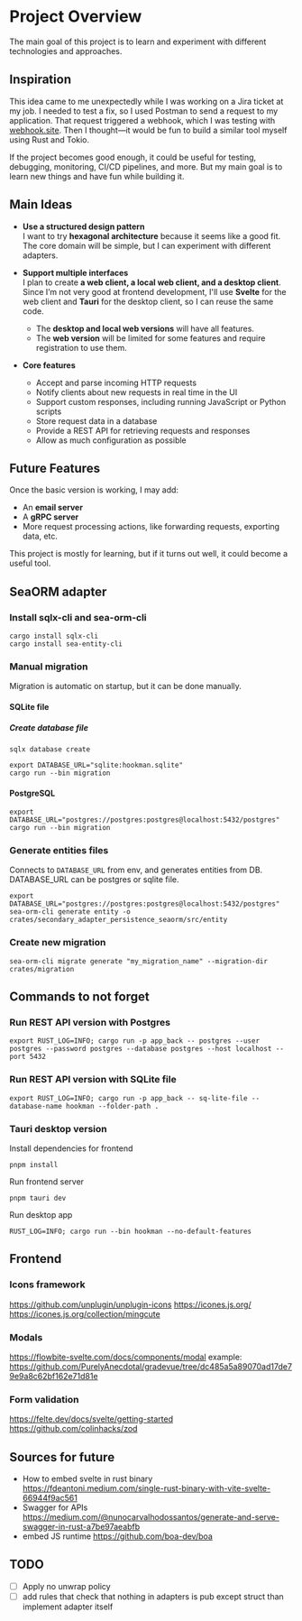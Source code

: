 # Project Overview

The main goal of this project is to learn and experiment with different technologies and approaches.

## Inspiration

This idea came to me unexpectedly while I was working on a Jira ticket at my job. I needed to test a fix, so I used
Postman to send a request to my application. That request triggered a webhook, which I was testing
with [webhook.site](https://webhook.site). Then I thought—it would be fun to build a similar tool myself using Rust and
Tokio.

If the project becomes good enough, it could be useful for testing, debugging, monitoring, CI/CD pipelines, and more.
But my main goal is to learn new things and have fun while building it.

## Main Ideas

- **Use a structured design pattern**  
  I want to try **hexagonal architecture** because it seems like a good fit. The core domain will be simple, but I can
  experiment with different adapters.

- **Support multiple interfaces**  
  I plan to create **a web client, a local web client, and a desktop client**. Since I’m not very good at frontend
  development, I'll use **Svelte** for the web client and **Tauri** for the desktop client, so I can reuse the same
  code.
    - The **desktop and local web versions** will have all features.
    - The **web version** will be limited for some features and require registration to use them.

- **Core features**
    - Accept and parse incoming HTTP requests
    - Notify clients about new requests in real time in the UI
    - Support custom responses, including running JavaScript or Python scripts
    - Store request data in a database
    - Provide a REST API for retrieving requests and responses
    - Allow as much configuration as possible

## Future Features

Once the basic version is working, I may add:

- An **email server**
- A **gRPC server**
- More request processing actions, like forwarding requests, exporting data, etc.

This project is mostly for learning, but if it turns out well, it could become a useful tool.

## SeaORM adapter

### Install sqlx-cli and sea-orm-cli

```shell
cargo install sqlx-cli
cargo install sea-entity-cli
```

### Manual migration

Migration is automatic on startup, but it can be done manually.

#### SQLite file

##### Create database file
```shell
sqlx database create
```

```shell
export DATABASE_URL="sqlite:hookman.sqlite"
cargo run --bin migration
```

#### PostgreSQL

```shell
export DATABASE_URL="postgres://postgres:postgres@localhost:5432/postgres"
cargo run --bin migration
```

### Generate entities files

Connects to `DATABASE_URL` from env, and generates entities from DB. DATABASE_URL can be postgres or sqlite file.

```shell
export DATABASE_URL="postgres://postgres:postgres@localhost:5432/postgres"
sea-orm-cli generate entity -o crates/secondary_adapter_persistence_seaorm/src/entity
```

### Create new migration

```shell
sea-orm-cli migrate generate "my_migration_name" --migration-dir crates/migration 
```

## Commands to not forget

### Run REST API version with Postgres

```shell
export RUST_LOG=INFO; cargo run -p app_back -- postgres --user postgres --password postgres --database postgres --host localhost --port 5432
```

### Run REST API version with SQLite file

```shell
export RUST_LOG=INFO; cargo run -p app_back -- sq-lite-file --database-name hookman --folder-path .
```

### Tauri desktop version

Install dependencies for frontend

```shell
pnpm install
```

Run frontend server

```shell
pnpm tauri dev
```

Run desktop app

```shell
RUST_LOG=INFO; cargo run --bin hookman --no-default-features
```

## Frontend
### Icons framework
https://github.com/unplugin/unplugin-icons
https://icones.js.org/
https://icones.js.org/collection/mingcute

### Modals
https://flowbite-svelte.com/docs/components/modal
example:
https://github.com/PurelyAnecdotal/gradevue/tree/dc485a5a89070ad17de79e9a8c62bf162e71d81e

### Form validation
https://felte.dev/docs/svelte/getting-started
https://github.com/colinhacks/zod

## Sources for future

- How to embed svelte in rust binary https://fdeantoni.medium.com/single-rust-binary-with-vite-svelte-66944f9ac561
- Swagger for APIs https://medium.com/@nunocarvalhodossantos/generate-and-serve-swagger-in-rust-a7be97aeabfb
- embed JS runtime https://github.com/boa-dev/boa

## TODO

- [ ] Apply no unwrap policy
- [ ] add rules that check that nothing in adapters is pub except struct than implement adapter itself